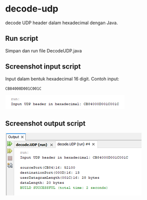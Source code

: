 # decode-udp
decode UDP header dalam hexadecimal dengan Java.

## Run script
Simpan dan run file DecodeUDP.java

## Screenshot input script
Input dalam bentuk hexadecimal 16 digit. Contoh input:

``` js
CB84000D001C001C
```
![input](https://github.com/muhfauzidk/decode-udp/blob/cd7a628c28720b9d385c69cb4ba5a2fc736a0698/input.png)

## Screenshot output script
![output](https://github.com/muhfauzidk/decode-udp/blob/cd7a628c28720b9d385c69cb4ba5a2fc736a0698/output.png)
